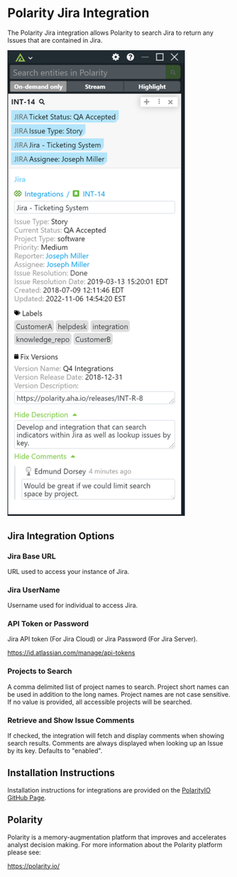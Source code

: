 # Polarity Jira Integration

The Polarity Jira integration allows Polarity to search Jira to return any Issues that are contained in Jira.

<img width="400" alt="Jira Issue Lookup Screenshot" src="./assets/overlay.png">

## Jira Integration Options

### Jira Base URL

URL used to access your instance of Jira.

### Jira UserName

Username used for individual to access Jira.

### API Token or Password

Jira API token (For Jira Cloud) or Jira Password (For Jira Server).

https://id.atlassian.com/manage/api-tokens

### Projects to Search

A comma delimited list of project names to search. Project short names can be used in addition to the long names. Project names are not case sensitive. If no value is provided, all accessible projects will be searched.

### Retrieve and Show Issue Comments

If checked, the integration will fetch and display comments when showing search results. Comments are always displayed when looking up an Issue by its key. Defaults to "enabled".

## Installation Instructions

Installation instructions for integrations are provided on the [PolarityIO GitHub Page](https://polarityio.github.io/).

## Polarity

Polarity is a memory-augmentation platform that improves and accelerates analyst decision making.  For more information about the Polarity platform please see:

https://polarity.io/
